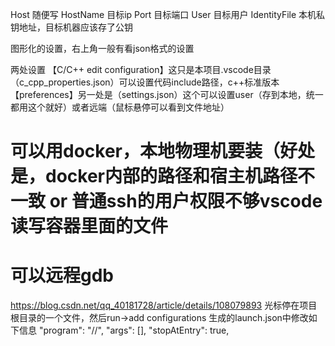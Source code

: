 Host 随便写
  HostName 目标ip
  Port 目标端口
  User 目标用户
  IdentityFile 本机私钥地址，目标机器应该存了公钥


图形化的设置，右上角一般有看json格式的设置




两处设置
【C/C++ edit configuration】这只是本项目.vscode目录（c_cpp_properties.json）可以设置代码include路径，c++标准版本
【preferences】另一处是（settings.json）这个可以设置user（存到本地，统一都用这个就好）或者远端（鼠标悬停可以看到文件地址）


# 可以用docker，本地物理机要装（好处是，docker内部的路径和宿主机路径不一致 or 普通ssh的用户权限不够vscode读写容器里面的文件

# 可以远程gdb
https://blog.csdn.net/qq_40181728/article/details/108079893
光标停在项目根目录的一个文件，然后run->add configurations
生成的launch.json中修改如下信息
"program": "<path>/<to>/<binary>",
            "args": [],
            "stopAtEntry": true,